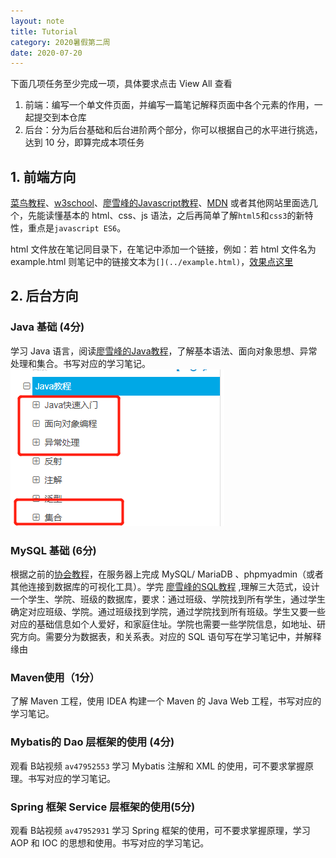 ```yaml
---
layout: note
title: Tutorial
category: 2020暑假第二周
date: 2020-07-20
---
```


下面几项任务至少完成一项，具体要求点击 View All 查看

1. 前端：编写一个单文件页面，并编写一篇笔记解释页面中各个元素的作用，一起提交到本仓库
1. 后台：分为后台基础和后台进阶两个部分，你可以根据自己的水平进行挑选，达到 10 分，即算完成本项任务
<!--more-->

## 1. 前端方向

[菜鸟教程](https://www.runoob.com/)、[w3school](https://www.w3school.com.cn/)、[廖雪峰的Javascript教程](https://www.liaoxuefeng.com/wiki/1022910821149312)、[MDN](https://developer.mozilla.org/zh-CN/) 或者其他网站里面选几个，先能读懂基本的 html、css、js 语法，之后再简单了解`html5`和`css3`的新特性，重点是`javascript ES6`。

html 文件放在笔记同目录下，在笔记中添加一个链接，例如：若 html 文件名为 example.html 则笔记中的链接文本为`[](../example.html)`，[效果点这里](../example.html)

## 2. 后台方向

### Java 基础 (4分)  

学习 Java 语言，阅读[廖雪峰的Java教程](https://www.liaoxuefeng.com/wiki/1252599548343744)，了解基本语法、面向对象思想、异常处理和集合。书写对应的学习笔记。   
![avatar](/images/note/2020-07-20-java-01.png)   

### MySQL 基础 (6分)  

根据之前的[协会教程](https://elcbng.github.io/2020/01/11/backend/)，在服务器上完成 MySQL/ MariaDB 、phpmyadmin（或者其他连接到数据库的可视化工具）。学完 [廖雪峰的SQL教程](https://www.liaoxuefeng.com/wiki/1177760294764384) ,理解三大范式，设计一个学生、学院、班级的数据库，要求：通过班级、学院找到所有学生，通过学生确定对应班级、学院。通过班级找到学院，通过学院找到所有班级。学生又要一些对应的基础信息如个人爱好，和家庭住址。学院也需要一些学院信息，如地址、研究方向。需要分为数据表，和关系表。对应的 SQL 语句写在学习笔记中，并解释缘由 

### Maven使用（1分） 

了解 Maven 工程，使用 IDEA 构建一个 Maven 的 Java Web 工程，书写对应的学习笔记。  

### Mybatis的 Dao 层框架的使用 (4分)

观看 B站视频 ```av47952553``` 学习 Mybatis 注解和 XML 的使用，可不要求掌握原理。书写对应的学习笔记。  

### Spring 框架 Service 层框架的使用(5分)

观看 B站视频 ```av47952931``` 学习 Spring 框架的使用，可不要求掌握原理，学习 AOP 和 IOC 的思想和使用。书写对应的学习笔记。  
